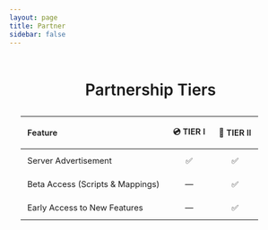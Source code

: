 ```yaml
---
layout: page
title: Partner
sidebar: false
---
```


<script setup>
    import {
    VPTeamPage, 
    VPTeamPageTitle,
    VPTeamMembers,
    VPTeamPageSection
    } from 'vitepress/theme'

    const developer = [
        {
            avatar: '/partner/dev/drshwaggins.webp',
            name: 'DrShwaggins Scripts',
            links: [
                { icon: 'discord', link: 'https://discord.gg/m8SmDPWcu3' },
            ]
        },    
        {
            avatar: '/partner/dev/syn-scripts.webp',
            name: 'Syn Scripts',
            links: [
                { icon: 'discord', link: 'https://discord.gg/synscripts' },
            ]
        },
        {
            avatar: '/partner/dev/bcc.webp',
            name: 'Bryce Canyon County',
            links: [
                { icon: 'discord', link: 'https://discord.gg/GuwS7Y7PA3' },
            ]
        },
        {
            avatar: '/partner/dev/sirec.webp',
            name: 'SIREC STUDIO',
            links: [
                { icon: 'discord', link: 'https://discord.gg/hrWUHjjXwn' },
            ]
        },
        {
            avatar: '/partner/dev/gum.webp',
            name: 'Gum Scripts',
            links: [
                { icon: 'discord', link: 'https://discord.gg/8ZzQqGSngH' },
            ]
        },
        {
            avatar: '/partner/dev/xakra.webp',
            name: 'Xakra Scripts',
            links: [
                { icon: 'discord', link: 'https://discord.gg/aRK4g7KNQr' },
            ]
        },
        {
            avatar: '/partner/dev/fixitfy.webp',
            name: 'Fixitfy',
            links: [
                { icon: 'discord', link: 'https://discord.gg/M6ag2JBzDH' },
            ]
        },
        {
            avatar: '/partner/dev/dlabs.webp',
            name: 'D-Labs',
            links: [
                { icon: 'discord', link: 'https://discord.gg/btGP4gucKZ' },
            ]
        },
        {
            avatar: '/partner/dev/hellcat.webp',
            name: 'Hellcat Development',
            links: [
                { icon: 'discord', link: 'https://discord.gg/GGm6b3ChFX' },
            ]
        },
        {
            avatar: '/partner/dev/nss.webp',
            name: 'NIGHT SHIFT STUDIO',
            links: [
                { icon: 'discord', link: 'https://discord.gg/n26dFYTNCa' },
            ]
        },
        {
            avatar: '/partner/dev/mega.webp',
            name: 'Mega Development',
            links: [
                { icon: 'discord', link: 'https://discord.gg/kfFE3JrySd' },
            ]
        },
        {
            avatar: '/partner/dev/bulgar.webp',
            name: 'BulgaR Scripts',
            links: [
                { icon: 'discord', link: 'https://discord.gg/7Ac56XKYRY' },
            ]
        },
        {
            avatar: '/partner/dev/sirevlc.webp',
            name: 'SireVLC',
            links: [
                { icon: 'discord', link: 'https://discord.gg/2zEQY8RaFb' },
            ]
        },
        {
            avatar: '/partner/dev/jr.webp',
            name: 'JR Scripts',
            links: [
                { icon: 'discord', link: 'https://discord.gg/njZVvWYmpE' },
            ]
        },    
        {
            avatar: '/partner/dev/lefru.webp',
            name: 'LeFruScripts',
            links: [
                { icon: 'discord', link: 'https://discord.gg/nqcA4JJ2dC' },
            ]
        },
        {
            avatar: '/partner/dev/ziomark.webp',
            name: "ZioMark's HUB",
            links: [
                { icon: 'discord', link: 'https://discord.gg/ziomark' },
            ]
        },
        {
            avatar: '/partner/dev/murphy.webp',
            name: "Murphy's Workshop",
            links: [
                { icon: 'discord', link: 'https://discord.gg/9Xm4qfAT8F' },
            ]
        },
    ]

    const server = [

        // TIER II
        {
            avatar: '/partner/tier2/syn-county.webp',
            name: 'Syn County',
            title: '📀 TIER II',
            links: [
                { icon: 'discord', link: 'https://discord.gg/syncounty' },
            ]
        },
        {
            avatar: '/partner/tier2/goldrush-roleplay.webp',
            name: 'GoldRush Roleplay',
            title: '📀 TIER II',
            links: [
                { icon: 'discord', link: 'https://discord.gg/goldrushroleplay' },
            ]
        },
        {
            avatar: '/partner/tier2/oeste-roleplay.webp',        
            name: 'Oeste  Roleplay',
            title: '📀 TIER II',
            links: [
                { icon: 'discord', link: 'https://discord.gg/oesteroleplay' },
            ]
        },
        {
            avatar: '/partner/tier2/yellowstone-rp.webp',
            name: 'Yellowstone RP',
            title: '📀 TIER II',
            links: [
                { icon: 'discord', link: 'https://discord.gg/yellowstonerp' },
            ]
        },
        {
            avatar: '/partner/tier2/forgotten-trails.webp',
            name: 'Forgotten Trails',
            title: '📀 TIER II',
            links: [
                { icon: 'discord', link: 'https://discord.gg/forgottentrailsrp' },
            ]
        },
        {
            avatar: '/partner/tier2/high-noon.webp',
            name: 'High Noon',
            title: '📀 TIER II',
            links: [
                { icon: 'discord', link: 'https://discord.gg/highnoon' },
            ]
        },
        {
            avatar: '/partner/tier2/wild-frontier-roleplay.webp',
            name: 'Wild Frontier Roleplay',
            title: '📀 TIER II',
            links: [
                { icon: 'discord', link: 'https://discord.gg/wildfrontierrp' },
            ]
        },
        {
            avatar: '/partner/tier2/gilded-rp.webp',
            name: 'Gilded RP',
            title: '📀 TIER II',
            links: [
                { icon: 'discord', link: 'https://discord.gg/gildedrp' },
            ]
        },
        {
            avatar: '/partner/tier2/wild-west-roleplay.webp',
            name: 'Wild West Roleplay',
            title: '📀 TIER II', 
            links: [
                { icon: 'discord', link: 'https://discord.gg/mQTn4JVdxa' },
            ]
        },
        {
            avatar: '/partner/tier2/western-wegends.webp',
            name: 'Western Legends',
            title: '📀 TIER II',
            links: [
                { icon: 'discord', link: 'https://discord.gg/n7Y7YhP6gx' },
            ]
        },
        {
            avatar: '/partner/tier2/der-wilde-westen.webp',
            name: 'Der Wilde Westen',
            title: '📀 TIER II',
            links: [
                { icon: 'discord', link: 'https://discord.gg/snyctcZD2G' },
            ]
        },
        {
            avatar: '/partner/tier2/wildfin.webp',
            name: 'WILDFIN',
            title: '📀 TIER II',
            links: [
                { icon: 'discord', link: 'https://discord.gg/WCvy8hHYXg' },
            ]
        },
        {
            avatar: '/partner/tier2/lucky-valley.webp',
            name: 'Lucky Valley',
            title: '📀 TIER II',
            links: [
                { icon: 'discord', link: 'https://discord.gg/luckyvalley' },
            ]
        },
        {
            avatar: '/partner/tier2/redwest-liferp.webp',
            name: 'REDWest LifeRP',
            title: '📀 TIER II',
            links: [
                { icon: 'discord', link: 'https://discord.gg/xsbWxUuD' },
            ]
        },
        {
            avatar: '/partner/tier2/ranch-roleplay.webp',
            name: 'Ranch Roleplay',
            title: '📀 TIER II',
            links: [
                { icon: 'discord', link: 'https://discord.gg/ranch' },
            ]
        },
        {
            avatar: '/partner/tier2/arizona-rp.webp',
            name: 'Arizona RP',
            title: '📀 TIER II',
            links: [
                { icon: 'discord', link: 'https://discord.gg/arizonarpofficial' },
            ]
        },
        {
            avatar: '/partner/tier2/bayang-sinilangan-rp.webp',
            name: 'BAYANG SINILANGAN RP',
            title: '📀 TIER II',
            links: [
                { icon: 'discord', link: 'https://discord.gg/bayangsinilanganrp' },
            ]
        },
        {
            avatar: '/partner/tier2/red-river.webp',
            name: 'RED RIVER',
            title: '📀 TIER II',
            links: [
                { icon: 'discord', link: 'https://discord.gg/redriver' },
            ]
        },
        {
            avatar: '/partner/tier2/bounty-bay.webp',
            name: 'Bounty Bay',
            title: '📀 TIER II',
            links: [
                { icon: 'discord', link: 'https://discord.gg/ghheGn2WUa' },
            ]
        },
        {
            avatar: '/partner/tier2/sundown-rising.webp',
            name: 'Sundown Rising',
            title: '📀 TIER II',
            links: [
                { icon: 'discord', link: 'https://discord.gg/sr-roleplay' },
            ]
        },
        {
            avatar: '/partner/tier2/high-stakes-roleplay.webp',
            name: 'High Stakes Roleplay',
            title: '📀 TIER II',
            links: [
                { icon: 'discord', link: 'https://discord.gg/highstakes' },
            ]
        },
        {
            avatar: '/partner/tier2/farwest-quebec.webp',
            name: 'FarWest Québec',
            title: '📀 TIER II',
            links: [
                { icon: 'discord', link: 'https://discord.gg/farwestqc' },
            ]
        },
        {
            avatar: '/partner/tier2/red-west.webp',
            name: 'Red West',
            title: '📀 TIER II',
            links: [
                { icon: 'discord', link: 'https://discord.gg/NTaZx65MT7' },
            ]
        },
        {
            avatar: '/partner/tier2/secret-society-county.webp',
            name: 'Secret Society County',
            title: '📀 TIER II',
            links: [
                { icon: 'discord', link: 'https://discord.gg/9K9mXH9PUF' },
            ]
        },
        {
            avatar: '/partner/tier2/frontier-stories.webp',
            name: 'Frontier Stories',
            title: '📀 TIER II',
            links: [
                { icon: 'discord', link: 'https://discord.gg/frontierstories1899' },
            ]
        },
        {
            avatar: '/partner/tier2/legendary-roleplay.webp',
            name: 'Legendary Roleplay',
            title: '📀 TIER II',
            links: [
                { icon: 'discord', link: 'https://discord.gg/legendary-roleplay-1139609447480688733' },
            ]
        },
        {
            avatar: '/partner/tier2/whiskey-rend-rp.webp',
            name: 'Whiskey Bend RP',
            title: '📀 TIER II',
            links: [
                { icon: 'discord', link: 'https://discord.gg/sYXzRuUB6y' },
            ]
        },
        {
            avatar: '/partner/tier2/last-train-county.webp',
            name: 'Last Train County',
            title: '📀 TIER II',
            links: [
                { icon: 'discord', link: 'https://discord.gg/8nNggdmg8J' },
            ]
        },
        {
            avatar: '/partner/tier2/gunsmoke-trails-rp.webp',
            name: 'GunSmoke Trails RP',
            title: '📀 TIER II',
            links: [
                { icon: 'discord', link: 'https://discord.gg/PdzbFwJ9Mt' },
            ]
        },

        {
            avatar: '/partner/tier2/vengeful-county.webp',
            name: 'Vengeful County',
            title: '📀 TIER II',
            links: [
                { icon: 'discord', link: 'https://discord.gg/5wdyC4frRf' },
            ]
        },
        {
            avatar: '/partner/tier2/dusty-trails-roleplay.webp',
            name: 'Dusty Trails Roleplay',
            title: '📀 TIER II',
            links: [
                { icon: 'discord', link: 'https://discord.gg/T3Vm6Dka6H' },
            ]
        },

        // TIER I
        {
            avatar: '/partner/tier1/nomad-roleplay.webp',
            name: 'NOMAD ROLEPLAY',
            title: '💿 TIER I',
            links: [
                { icon: 'discord', link: 'https://discord.gg/27T78WEyWh' },
            ]
        },
        {
            avatar: '/partner/tier1/outlaws-roleplay.webp',
            name: 'Outlaws Roleplay',
            title: '💿 TIER I',
            links: [
                { icon: 'discord', link: 'https://discord.gg/outlawsrp' },
            ]
        },
        {
            avatar: '/partner/tier1/texas-roleplay.webp',
            name: 'Texas Roleplay',
            title: '💿 TIER I',
            links: [
                { icon: 'discord', link: 'https://discord.gg/texasroleplay' },
            ]
        },
        {
            avatar: 'icons/user.svg',
            name: 'Redwood County RP',
            title: '💿 TIER I', 
            links: [
                { icon: 'discord', link: 'https://discord.gg/tMfxKdYFCv' },
            ]
        },
        {
            avatar: '/partner/tier1/untamed-roleplay.webp',
            name: 'Untamed Roleplay',
            title: '💿 TIER I', 
            links: [
                { icon: 'discord', link: 'https://discord.gg/5W93wuwXZ3' },
            ]
        },
        {
            avatar: '/partner/tier1/homeland-roleplay.webp',
            name: 'HOMELAND - ROLEPLAY',
            title: '💿 TIER I',
            links: [
                { icon: 'discord', link: 'https://discord.gg/UgmakBkKJT' },
            ]
        },
        {
            avatar: 'icons/user.svg',
            name: '1889 Roleplay',
            title: '💿 TIER I',
            links: [
                { icon: 'discord', link: 'https://discord.gg/1889roleplay' },
            ]
        },
        {
            avatar: '/partner/tier1/dust-dreams.webp',
            name: 'Dust Dreams',
            title: '💿 TIER I',
            links: [
                { icon: 'discord', link: 'https://discord.gg/ddrp' },
            ]
        },
        {
            avatar: '/partner/tier1/promised-land-reborn.webp',
            name: 'Promised Land Reborn',
            title: '💿 TIER I',
            links: [
                { icon: 'discord', link: 'https://discord.com/invite/promisedlandrp' },
            ]
        },
        {
            avatar: 'icons/user.svg',
            name: 'Bloodlines Roleplay', 
            title: '💿 TIER I',
            links: [
                { icon: 'discord', link: 'https://discord.com/invite/KTtaEvKKZw' },
            ]
        },
        {
            avatar: '/partner/tier1/aces-&-eights-rp.webp',
            name: 'Aces & Eights RP',
            title: '💿 TIER I',
            links: [
                { icon: 'discord', link: 'https://discord.gg/MjCVHTTnaE' },
            ]
        },
        {
            avatar: '/partner/tier1/rodeo-roleplay.webp',
            name: 'Rodeo Roleplay',
            title: '💿 TIER I',
            links: [
                { icon: 'discord', link: 'https://discord.gg/rodeorp' },
            ]
        },
        {
            avatar: '/partner/tier1/beyond-the-rift.webp',
            name: 'Beyond the Rift',
            title: '💿 TIER I',
            links: [
                { icon: 'discord', link: 'https://discord.gg/vqDNBk4YYT' },
            ]
        },
        {
            avatar: '/partner/tier1/starr-hawke-rp.webp',
            name: 'Starr Hawke RP',
            title: '💿 TIER I',
            links: [
                { icon: 'discord', link: 'https://discord.gg/vxEqexFDGp' },
            ]
        },
        {
            avatar: '/partner/tier1/state-of-new-heaven-1890.webp',
            name: 'State of New Heaven 1890',
            title: '💿 TIER I',
            links: [
                { icon: 'discord', link: 'https://discord.gg/newhaven' },
            ]
        },
        {
            avatar: '/partner/tier1/legacy-roleplay-and-gaming.webp',
            name: 'Legacy Roleplay and Gaming',
            title: '💿 TIER I',
            links: [
                { icon: 'discord', link: 'https://discord.gg/legacyrpandgaming' },
            ]
        },
        {
            avatar: '/partner/tier1/ashen-frontier.webp',
            name: 'Ashen Frontier',
            title: '💿 TIER I',
            links: [
                { icon: 'discord', link: 'https://discord.com/invite/a78YUPzcrt' },
            ]
        },   
        {
            avatar: '/partner/tier1/westlands-rp.webp',
            name: 'Westlands RP',
            title: '💿 TIER I',
            links: [
                { icon: 'discord', link: 'https://discord.gg/sPJzSNaced' },
            ]
        },
        {
            avatar: '/partner/tier1/blackhorn-rp.webp',
            name: 'BLACKTHORN RP',
            title: '💿 TIER I',
            links: [
                { icon: 'discord', link: 'https://discord.gg/KRPGx7bTFz' },
            ]
        },
        {
            avatar: '/partner/tier1/ghost-town-roleplay.webp',
            name: 'Ghost Town Roleplay',
            title: '💿 TIER I',
            links: [
                { icon: 'discord', link: 'https://discord.gg/TATA6ZTWMn' },
            ]
        },
        {
            avatar: '/partner/tier1/cochise-rounty-rp.webp',
            name: 'Cochise County RP',
            title: '💿 TIER I',
            links: [
                { icon: 'discord', link: 'https://discord.gg/UvEYFrmVqf' },
            ]
        },
        {
            avatar: '/partner/tier1/ley-salvaje.webp',
            name: 'Ley Salvaje',
            title: '💿 TIER I',
            links: [
                { icon: 'discord', link: 'https://discord.gg/GTNmJJWfbw' },
            ]
        },
        {
            avatar: '/partner/tier1/hangmans-honeys.webp',
            name: 'Hangmans Honeys',
            title: '💿 TIER I',
            links: [
                { icon: 'discord', link: 'https://discord.gg/hangmanshoneys' },
            ]
        },
        {
            avatar: '/partner/tier1/stagecoach-rp.webp',
            name: 'Stagecoach RP',
            title: '💿 TIER I',
            links: [
                { icon: 'discord', link: 'https://discord.gg/stagecoachrp' },
            ]
        },
        {
            avatar: '/partner/tier1/rapid-falls-roleplay.webp',
            name: 'Rapid Falls Roleplay',
            title: '💿 TIER I',
            links: [
                { icon: 'discord', link: 'https://discord.gg/rapidfalls' },
            ]
        },
        {
            avatar: '/partner/tier1/omnia-1900.webp',
            name: 'OMNIA 1900',
            title: '💿 TIER I',
            links: [
                { icon: 'discord', link: 'https://discord.gg/V8wngmGxRJ' },
            ]
        },
        {
            avatar: '/partner/tier1/red-country.webp',
            name: 'Red Country',
            title: '💿 TIER I',
            links: [
                { icon: 'discord', link: 'https://discord.gg/8MhhfQGvBX' },
            ]
        },
        {
            avatar: '/partner/tier1/hot-colts-roleplay.webp',
            name: 'Hot Colts Roleplay',
            title: '💿 TIER I',
            links: [
                { icon: 'discord', link: 'https://discord.gg/WNjHATubfy' },
            ]
        },
        {
            avatar: '/partner/tier1/california-roleplay.webp',
            name: 'California Roleplay',
            title: '💿 TIER I',
            links: [
                { icon: 'discord', link: 'https://discord.gg/californiaroleplay' },
            ]
        },
        {
            avatar: '/partner/tier1/neue-welt.webp',
            name: 'neue Welt',
            title: '💿 TIER I',
            links: [
                { icon: 'discord', link: 'https://discord.gg/WZkERVe6Jx' },
            ]
        },
        {
            avatar: '/partner/tier1/red-reckoning.webp',
            name: 'Red Reckoning',
            title: '💿 TIER I',
            links: [
                { icon: 'discord', link: 'https://discord.gg/7j2mMtm27n' },
            ]
        },
        {
            avatar: '/partner/tier1/crimson-spire-rp.webp',
            name: 'Crimson Spire RP',
            title: '💿 TIER I',
            links: [
                { icon: 'discord', link: 'https://discord.gg/QybjFpeXYf' },
            ]
        },
        {
            avatar: '/partner/tier1/scarlet-horizon.webp',
            name: 'Scarlet Horizon',
            title: '💿 TIER I',
            links: [
                { icon: 'discord', link: 'https://discord.gg/DFyrxTcZ3Z' },
            ]
        },
        {
            avatar: '/partner/tier1/wild-wands.webp',
            name: 'Wild Lands',
            title: '💿 TIER I',
            links: [
                { icon: 'discord', link: 'https://discord.gg/wildlandsita' },
            ]
        },
        {
            avatar: '/partner/tier1/deadwood-county.webp',
            name: 'Deadwood County',
            title: '💿 TIER I',
            links: [
                { icon: 'discord', link: 'https://discord.gg/7Z2UGm5sSA' },
            ]
        },
        {
            avatar: '/partner/tier1/oldlife.webp',
            name: 'Oldlife',
            title: '💿 TIER I',
            links: [
                { icon: 'discord', link: 'https://discord.com/invite/9ajTaAbKu5' },
            ]
        },
        {
            avatar: '/partner/tier1/nightblood-roleplay.webp',
            name: 'NIGHTBLOOD ROLEPLAY',
            title: '💿 TIER I',
            links: [
                { icon: 'discord', link: 'https://discord.gg/xdxctCZunB' },
            ]
        },
        {
            avatar: '/partner/tier1/western-dreams.webp',
            name: 'Western Dreams',
            title: '💿 TIER I',
            links: [
                { icon: 'discord', link: 'https://discord.gg/XAhkvVEtqg' },
            ]
        },
        {
            avatar: '/partner/tier1/2toxic.webp',        
            name: '2Toxic',
            title: '💿 TIER I',
            links: [
                { icon: 'discord', link: 'https://discord.gg/2toxic-1179139330476875786' },
            ]
        },
        {
            avatar: '/partner/tier1/homebrand-roleplay.webp',
            name: 'Homebrand Roleplay',
            title: '💿 TIER I',
            links: [
                { icon: 'discord', link: 'https://discord.gg/YSB25uyVbk' },
            ]
        },
        {
            avatar: '/partner/tier1/moonstone-roleplay.webp',
            name: 'Moonstone Roleplay',
            title: '💿 TIER I',
            links: [
                { icon: 'discord', link: 'https://discord.gg/yFugWXvGU4' },
            ]
        },
    ]
</script>

<VPTeamPage>
    <VPTeamPageTitle><template #title>Our Partners</template></VPTeamPageTitle>
    <!-- Developer -->
    <VPTeamPageSection>
        <template #title>Developer</template>
        <template #members><VPTeamMembers size="small" :members="developer" /></template>
    </VPTeamPageSection>
    <!-- Roleplay Server -->
    <VPTeamPageSection>
        <template #title>Roleplay Server</template>
        <template #members><VPTeamMembers size="small" :members="server" /></template>
    </VPTeamPageSection>
</VPTeamPage>

<div style="max-width: 900px; margin: 60px auto 40px; padding: 0 20px;">
    <h2 style="text-align: center; font-size: 2em; font-weight: 600; margin-bottom: 30px;">Partnership Tiers</h2>
    <table style="width: 100%; border-collapse: collapse; font-size: 1.05em;">
        <thead>
            <tr style="border-bottom: 2px solid var(--vp-c-divider);">
                <th style="text-align: left; padding: 16px 12px; font-weight: 600;">Feature</th>
                <th style="text-align: center; padding: 16px 12px; color: var(--vp-c-brand-1); font-weight: 600;">💿 TIER I</th>
                <th style="text-align: center; padding: 16px 12px; color: var(--vp-c-brand-1); font-weight: 600;">📀 TIER II</th>
            </tr>
        </thead>
        <tbody>
            <tr style="border-bottom: 1px solid var(--vp-c-divider);">
                <td style="padding: 12px;">Server Advertisement</td>
                <td style="text-align: center; padding: 12px;">✅</td>
                <td style="text-align: center; padding: 12px;">✅</td>
            </tr>
            <tr style="border-bottom: 1px solid var(--vp-c-divider);">
                <td style="padding: 12px;">Beta Access (Scripts & Mappings)</td>
                <td style="text-align: center; padding: 12px;">—</td>
                <td style="text-align: center; padding: 12px;">✅</td>
            </tr>
            <tr style="border-bottom: 1px solid var(--vp-c-divider);">
                <td style="padding: 12px;">Early Access to New Features</td>
                <td style="text-align: center; padding: 12px;">—</td>
                <td style="text-align: center; padding: 12px;">✅</td>
            </tr>
        </tbody>
    </table>
</div>